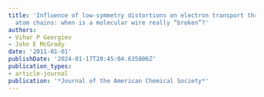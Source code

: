 ```yaml
---
title: 'Influence of low-symmetry distortions on electron transport through metal
  atom chains: when is a molecular wire really “broken”?'
authors:
- Vihar P Georgiev
- John E McGrady
date: '2011-01-01'
publishDate: '2024-01-17T20:45:04.635806Z'
publication_types:
- article-journal
publication: '*Journal of the American Chemical Society*'
---
```

